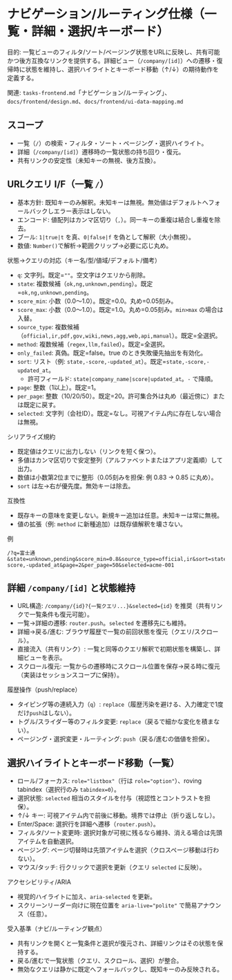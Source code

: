 # ナビゲーション/ルーティング仕様（一覧・詳細・選択/キーボード）

目的: 一覧ビューのフィルタ/ソート/ページング状態をURLに反映し、共有可能かつ後方互換なリンクを提供する。詳細ビュー（`/company/[id]`）への遷移・復帰時に状態を維持し、選択ハイライトとキーボード移動（↑/↓）の期待動作を定義する。

関連: `tasks-frontend.md`「ナビゲーション/ルーティング」、`docs/frontend/design.md`、`docs/frontend/ui-data-mapping.md`

## スコープ
- 一覧（`/`）の検索・フィルタ・ソート・ページング・選択ハイライト。
- 詳細（`/company/[id]`）遷移時の一覧状態の持ち回り・復元。
- 共有リンクの安定性（未知キーの無視、後方互換）。

## URLクエリ I/F（一覧 `/`）
- 基本方針: 既知キーのみ解釈。未知キーは無視。無効値はデフォルトへフォールバックしエラー表示はしない。
- エンコード: 値配列はカンマ区切り（`,`）。同一キーの重複は結合し重複を除去。
- ブール: `1|true|t` を真、`0|false|f` を偽として解釈（大小無視）。
- 数値: `Number()`で解析→範囲クリップ→必要に応じ丸め。

状態→クエリの対応（キー名/型/値域/デフォルト/備考）
- `q`: 文字列。既定=`""`。空文字はクエリから削除。
- `state`: 複数候補（`ok,ng,unknown,pending`）。既定=`ok,ng,unknown,pending`。
- `score_min`: 小数（0.0〜1.0）。既定=0.0。丸め=0.05刻み。
- `score_max`: 小数（0.0〜1.0）。既定=1.0。丸め=0.05刻み。`min>max` の場合は入替。
- `source_type`: 複数候補（`official,ir,pdf,gov,wiki,news,agg,web,api,manual`）。既定=全選択。
- `method`: 複数候補（`regex,llm,failed`）。既定=全選択。
- `only_failed`: 真偽。既定=false。true のとき失敗優先抽出を有効化。
- `sort`: リスト（例: `state,-score,-updated_at`）。既定=`state,-score,-updated_at`。
  - 許可フィールド: `state|company_name|score|updated_at`。`-` で降順。
- `page`: 整数（1以上）。既定=1。
- `per_page`: 整数（10/20/50）。既定=20。許可集合外は丸め（最近傍に）または既定に戻す。
- `selected`: 文字列（会社ID）。既定=なし。可視アイテム内に存在しない場合は無視。

シリアライズ規約
- 既定値はクエリに出力しない（リンクを短く保つ）。
- 多値はカンマ区切りで安定整列（アルファベットまたはアプリ定義順）して出力。
- 数値は小数第2位までに整形（0.05刻みを担保: 例 0.83 → 0.85 に丸め）。
- `sort` は左→右が優先度。無効キーは除去。

互換性
- 既存キーの意味を変更しない。新規キー追加は任意。未知キーは常に無視。
- 値の拡張（例: `method` に新種追加）は既存値解釈を壊さない。

例
```
/?q=富士通&state=unknown,pending&score_min=0.8&source_type=official,ir&sort=state,-score,-updated_at&page=2&per_page=50&selected=acme-001
```

## 詳細 `/company/[id]` と状態維持
- URL構造: `/company/{id}?{一覧クエリ...}&selected={id}` を推奨（共有リンクで一覧条件も復元可能）。
- 一覧→詳細の遷移: `router.push`。`selected` を遷移先にも維持。
- 詳細→戻る/進む: ブラウザ履歴で一覧の前回状態を復元（クエリ/スクロール）。
- 直接流入（共有リンク）: 一覧と同等のクエリ解釈で初期状態を構築し、詳細ビューを表示。
- スクロール復元: 一覧からの遷移時にスクロール位置を保存→戻る時に復元（実装はセッションスコープに保持）。

履歴操作（push/replace）
- タイピング等の連続入力（`q`）: `replace`（履歴汚染を避ける、入力確定で1度だけ`push`はしない）。
- トグル/スライダー等のフィルタ変更: `replace`（戻るで細かな変化を積まない）。
- ページング・選択変更・ルーティング: `push`（戻る/進むの価値を担保）。

## 選択ハイライトとキーボード移動（一覧）
- ロール/フォーカス: `role="listbox"`（行は `role="option"`）、roving tabindex（選択行のみ `tabindex=0`）。
- 選択状態: `selected` 相当のスタイルを付与（視認性とコントラストを担保）。
- ↑/↓ キー: 可視アイテム内で前後に移動。境界では停止（折り返しなし）。
- Enter/Space: 選択行を詳細へ遷移（`router.push`）。
- フィルタ/ソート変更時: 選択対象が可視に残るなら維持、消える場合は先頭アイテムを自動選択。
- ページング: ページ切替時は先頭アイテムを選択（クロスページ移動は行わない）。
- マウス/タッチ: 行クリックで選択を更新（クエリ `selected` に反映）。

アクセシビリティ/ARIA
- 視覚的ハイライトに加え、`aria-selected` を更新。
- スクリーンリーダー向けに現在位置を `aria-live="polite"` で簡易アナウンス（任意）。

受入基準（ナビ/ルーティング観点）
- 共有リンクを開くと一覧条件と選択が復元され、詳細リンクはその状態を保持する。
- 戻る/進むで一覧状態（クエリ、スクロール、選択）が整合。
- 無効なクエリは静かに既定へフォールバックし、既知キーのみ反映される。

